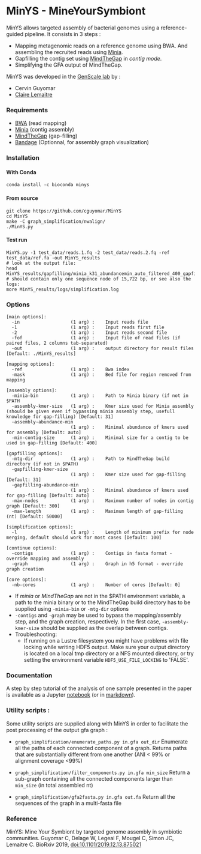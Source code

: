 # MinYS - MineYourSymbiont



MinYS allows targeted assembly of bacterial genomes using a reference-guided pipeline. It consists in 3 steps :

- Mapping metagenomic reads on a reference genome using BWA. And assembling the recruited reads using [Minia](https://github.com/GATB/minia).
- Gapfilling the contig set using [MindTheGap](https://github.com/GATB/MindTheGap) in *contig mode*.
- Simplifying the GFA output of MindTheGap.



MinYS was developed in the [GenScale lab](https://team.inria.fr/genscale/) by :

- Cervin Guyomar
- [Claire Lemaitre](http://people.rennes.inria.fr/Claire.Lemaitre/index.php)



### Requirements

- [BWA](http://bio-bwa.sourceforge.net/) (read mapping)
- [Minia](https://github.com/GATB/minia) (contig assembly)
- [MindTheGap](https://github.com/GATB/MindTheGap) (gap-filling)
- [Bandage](https://github.com/rrwick/Bandage) (Optionnal, for assembly graph visualization)

### Installation

#### With Conda

```
conda install -c bioconda minys
```

#### From source
```
git clone https://github.com/cguyomar/MinYS
cd MinYS
make -C graph_simplification/nwalign/
./MinYS.py
```

#### Test run
```
MinYS.py -1 test_data/reads.1.fq -2 test_data/reads.2.fq -ref test_data/ref.fa -out MinYS_results
# look at the output file:
head MinYS_results/gapfilling/minia_k31_abundancemin_auto_filtered_400_gapfilling_k31_abundancemin_auto.simplified.gfa
# should contain only one sequence node of 15,722 bp, or see also the logs:
more MinYS_results/logs/simplification.log
```

### Options

```
[main options]:
  -in                   (1 arg) :    Input reads file
  -1                    (1 arg) :    Input reads first file
  -2                    (1 arg) :    Input reads second file
  -fof                  (1 arg) :    Input file of read files (if paired files, 2 columns tab-separated)
  -out                  (1 arg) :    output directory for result files [Default: ./MinYS_results]

[mapping options]:
  -ref                  (1 arg) :    Bwa index
  -mask                 (1 arg) :    Bed file for region removed from mapping

[assembly options]:
  -minia-bin            (1 arg) :    Path to Minia binary (if not in $PATH
  -assembly-kmer-size   (1 arg) :    Kmer size used for Minia assembly (should be given even if bypassing minia assembly step, usefull knowledge for gap-filling) [Default: 31]
  -assembly-abundance-min
                        (1 arg) :    Minimal abundance of kmers used for assembly [Default: auto]
  -min-contig-size      (1 arg) :    Minimal size for a contig to be used in gap-filling [Default: 400]

[gapfilling options]:
  -mtg-dir              (1 arg) :    Path to MindTheGap build directory (if not in $PATH)
  -gapfilling-kmer-size
                        (1 arg) :    Kmer size used for gap-filling [Default: 31]
  -gapfilling-abundance-min
                        (1 arg) :    Minimal abundance of kmers used for gap-filling [Default: auto]
  -max-nodes            (1 arg) :    Maximum number of nodes in contig graph [Default: 300]
  -max-length           (1 arg) :    Maximum length of gap-filling (nt) [Default: 50000]

[simplification options]:
  -l                    (1 arg) :    Length of minimum prefix for node merging, default should work for most cases [Default: 100]

[continue options]:
  -contigs              (1 arg) :    Contigs in fasta format - override mapping and assembly
  -graph                (1 arg) :    Graph in h5 format - override graph creation

[core options]:
  -nb-cores             (1 arg) :    Number of cores [Default: 0]

```

- If *minia* or *MindTheGap* are not in the $PATH environment variable, a path to the minia binary or to the MindTheGap build directory has to be supplied using `-minia-bin` or `-mtg-dir` options
- `-contigs` and `-graph` may be used to bypass the mapping/assembly step, and the graph creation, respectively.
  In the first case, `-assembly-kmer-size` should be supplied as the overlap between contigs.
- Troubleshooting:
  - If running on a Lustre filesystem you might have problems with file locking while writing HDF5 output. Make sure your output directory is located on a local tmp directory or a NFS mounted directory, or try setting the environment variable `HDF5_USE_FILE_LOCKING` to 'FALSE'.


### Documentation

A step by step tutorial of the analysis of one sample presented in the paper is available as a Jupyter [notebook](doc/tutorial.ipynb) (or in [markdown](doc/tutorial.md)).

### Utility scripts :

Some utility scripts are supplied along with MinYS in order to facilitate the post processing of the output gfa graph :

- `graph_simplification/enumerate_paths.py in.gfa out_dir`
  Enumerate all the paths of each connected component of a graph. Returns paths that are substantially different from one another (ANI < 99\% or alignment coverage <99\%)

- `graph_simplification/filter_components.py in.gfa min_size`
   Return a sub-graph containing all the connected components larger than `min_size` (in total assembled nt)

- `graph_simplification/gfa2fasta.py in.gfa out.fa`
  Return all the sequences of the graph in a multi-fasta file

### Reference

MinYS: Mine Your Symbiont by targeted genome assembly in symbiotic communities. Guyomar C, Delage W, Legeai F, Mougel C, Simon JC, Lemaitre C. BioRxiv 2019, [doi:10.1101/2019.12.13.875021](https://www.biorxiv.org/content/10.1101/2019.12.13.875021v1)
